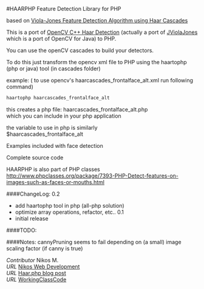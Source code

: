 #HAARPHP Feature Detection Library for PHP

based on [Viola-Jones Feature Detection Algorithm using Haar Cascades](http://www.cs.cmu.edu/~efros/courses/LBMV07/Papers/viola-cvpr-01.pdf)

This is a port of [OpenCV C++ Haar Detection](http://opencv.willowgarage.com/wiki/) (actually a port of [JViolaJones](http://code.google.com/p/jviolajones/) which is a port of OpenCV for Java)
to PHP.

You can use the openCV cascades to build your detectors.

To do this just transform the opencv xml file to PHP
using the haartophp (php or java) tool (in cascades folder)

example:
( to use opencv's haarcascades_frontalface_alt.xml  run following command)
```bash
haartophp haarcascades_frontalface_alt
```

this creates a php file: haarcascades_frontalface_alt.php   
which you can include in your php application

the variable to use in php is similarly  
$haarcascades_frontalface_alt

Examples  included with face detection

Complete source code

HAARPHP is also part of PHP classes http://www.phpclasses.org/package/7393-PHP-Detect-features-on-images-such-as-faces-or-mouths.html

####ChangeLog:
0.2
* add haartophp tool in php (all-php solution)
* optimize array operations, refactor, etc..
0.1
* initial release

####TODO:

####Notes:
cannyPruning seems to fail depending on (a small) image scaling factor (if canny is true)


*Contributor* Nikos M.  
*URL* [Nikos Web Development](http://nikos-web-development.netai.net/ "Nikos Web Development")  
*URL* [Haar.php blog post](http://nikos-web-development.netai.net/blog/haarphp-feature-detection-with-haar-cascades-in-php/ "Haar.php blog post")  
*URL* [WorkingClassCode](http://workingclasscode.uphero.com/ "Working Class Code")  
